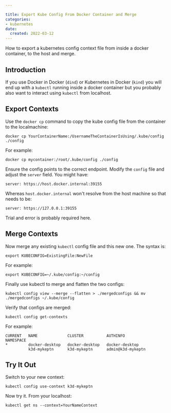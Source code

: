 ```yaml
---

title: Export Kube Config From Docker Container and Merge
categories:
- kubernetes
date:
  created: 2022-03-12
---
```


How to export a kubernetes config context file from inside a docker container, to the host and merge.

<!-- more -->

## Introduction

If you use Docker in Docker (`dind`) or Kubernetes in Docker (`kind`) you will end up with a `kubectl` running inside a docker container but you probably also want to interact using `kubectl` from localhost.


## Export Contexts

Use the `docker cp` command to copy the kube config file from the container to the localmachine:

```
docker cp YourContainerName:/UsernameTheContainerIsUsing/.kube/config ./config
```
For example:

```
docker cp mycontainer:/root/.kube/config ./config
```

Ensure the config points to the correct endpoint.  Modify the `config` file and adjust the `server` field. You might have:

```
server: https://host.docker.internal:39155
```

Whereas `host.docker.internal` won't resolve from the host machine so that needs to be:


```
server: https://127.0.0.1:39155
```

Trial and error is probably required here.

## Merge Contexts

Now merge any existing `kubectl` config file and this new one. The syntax is:

```
export KUBECONFIG=ExistingFile:NewFile
```

For example:

```
export KUBECONFIG=~/.kube/config:~/config
```

Finally use kubectl to merge and flatten the two configs:

```
kubectl config view --merge --flatten > ./mergedconfigs && mv ./mergedconfigs ~/.kube/config
```

Verify that configs are merged:

```
kubectl config get-contexts
```

For example:

```
CURRENT   NAME             CLUSTER          AUTHINFO            NAMESPACE
*         docker-desktop   docker-desktop   docker-desktop      
          k3d-mykeptn      k3d-mykeptn      admin@k3d-mykeptn  
```

## Try It Out

Switch to your new context:
```
kubectl config use-context k3d-mykeptn
```

Now try it. From your localhost:

```
kubectl get ns --context=YourNameContext
```